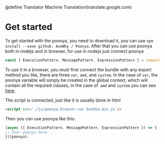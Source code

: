@define Translator Machine Translation(translate.google.com)

# Get started

To get started with the poonya, you need to download it, you can use `npm install --save github: AseWhy / Poonya`. After that you can use poonya both in nodejs and in browser, for use in nodejs just connect poonya

```js
const { ExecutionPattern, MessagePattern, ExpressionPattern } = require('poonya');
```

To use it in a browser, you must first connect the bundle with any export method you like, there are three `var`, `amd`, and `system`. In the case of `var`, the poonya variable will simply be created in the global context, which will contain all the required classes, in the case of` amd` and `system` you can see [here](https://tproger.ru/translations/js-modules-formats-loaders-builders/).

The script is connected, just like it is usually done in html

```html
<script src='./js/poonya.browser.var.bundle.min.js'/>
```

Then you can use poonya like this:

```js
(async ({ ExecutionPattern, MessagePattern, ExpressionPattern }) => {
// User poonya here...
})(poonya);
```